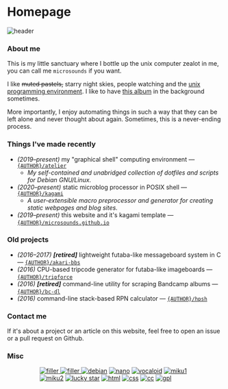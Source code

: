 # Homepage
![header]({DOC_ROOT}/static/starry.png)

### About me
This is my little sanctuary where I bottle up the unix computer zealot in me, you can call me `microsounds` if you want.

I like ~~muted pastels,~~ starry night skies, people watching and the [unix programming environment][unix].
I like to have [this album][album] in the background sometimes.

More importantly, I enjoy automating things in such a way that they can be left alone and never thought about again.
Sometimes, this is a never-ending process.

### Things I've made recently
* _(2019–present)_ my "graphical shell" computing environment — [`{AUTHOR}/atelier`]({DOC_ROOT}/notes/dotfiles.md)
	* _My self-contained and unabridged collection of dotfiles and scripts for Debian GNU/Linux._
* _(2020–present)_ static microblog processor in POSIX shell — [`{AUTHOR}/kagami`]({GIT_REMOTE}/kagami)
	* _A user-extensible macro preprocessor and generator for creating static webpages and blog sites._
* _(2019–present)_ this website and it's kagami template — [`{AUTHOR}/microsounds.github.io`]({GIT_REMOTE}/microsounds.github.io)

### Old projects
* _(2016–2017)_ ***[retired]*** lightweight futaba-like messageboard system in C — [`{AUTHOR}/akari-bbs`]({GIT_REMOTE}/akari-bbs)
* _(2016)_ CPU-based tripcode generator for futaba-like imageboards — [`{AUTHOR}/tripforce`]({GIT_REMOTE}/tripforce)
* _(2016)_ ***[retired]*** command-line utility for scraping Bandcamp albums — [`{AUTHOR}/bc-dl`]({GIT_REMOTE}/bc-dl)
* _(2016)_ command-line stack-based RPN calculator — [`{AUTHOR}/hpsh`]({GIT_REMOTE}/hpsh)

### Contact me
If it's about a project or an article on this website, feel free to open an issue or a pull request on Github.

### Misc
<div style="width: 70%; margin-left: auto; margin-right: auto;">
<!-- distract the user -->
<a href="/eeeeeeeeeeeeeeeeeeeee">
	<img alt="filler" src="{DOC_ROOT}/static/button/88x31whitemarble.gif">
	<img alt="filler" src="{DOC_ROOT}/static/button/88x31pinkmarble.gif">
</a>
<a href="https://www.debian.org/distrib"><img alt="debian" src="{DOC_ROOT}/static/button/debian.png"></a>
<a href="https://nano-editor.org"><img alt="nano" src="{DOC_ROOT}/static/button/nano.png"></a>
<a href="https://www.youtube.com/watch?v=JmvOuyeqoLw&amp;list=PLJQumuuts49qC9sbhf4Deky0-XZuY09A_"><img alt="vocaloid" src="{DOC_ROOT}/static/button/vocaloid.gif"></a>
<a href="https://www.youtube.com/watch?v=3rsBLRFONEs"><img alt="miku1" src="{DOC_ROOT}/static/button/hatsunemiku1.gif"></a>
<a href="https://www.youtube.com/watch?v=NJAghsisnok"><img alt="miku2" src="{DOC_ROOT}/static/button/miku.gif"></a>
<a href="https://www.youtube.com/watch?v=KGD-mFTY6mw"><img alt="lucky star" src="{DOC_ROOT}/static/button/konata.gif"></a>
<a href="https://validator.w3.org/check/referer"><img alt="html" src="{DOC_ROOT}/static/button/valid-html5-blue.svg"></a>
<a href="https://jigsaw.w3.org/css-validator/check/referer"><img alt="css" src="{DOC_ROOT}/static/button/valid-css-blue.png"></a>
<a href="https://creativecommons.org/licenses/by-sa/4.0/"><img alt="cc" src="{DOC_ROOT}/static/button/cc.png"></a>
<a href="https://www.gnu.org/licenses/gpl-3.0.en.html"><img alt="gpl" src="{DOC_ROOT}/static/button/gplv3.gif"></a>
</div>

[album]: https://effexxx.bandcamp.com/album/from-4jyo-han-to-everywhere-again
[unix]: http://emulator.pdp-11.org.ru/misc/1978.07_-_Bell_System_Technical_Journal.pdf

